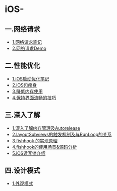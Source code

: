 # iOS-
一.网络请求
-----
* [1.网络请求笔记](http://note.youdao.com/noteshare?id=3f6f7160226c4736738bb056dbb3604e)
* [2.网络请求Demo](https://github.com/Anyong123456/LWHNetworkHelper)

二.性能优化
-----
* [1.iOS启动优化笔记](http://note.youdao.com/noteshare?id=1bc2da1a22b20c8aba3a8e114e7aad4e)
* [2.iOS包瘦身](http://note.youdao.com/noteshare?id=65d7131e1a7137115cb2a04ef012048d)
* [3.降低内存使用](http://note.youdao.com/noteshare?id=636a59bc6344b2d5c56bfba4aabf883e)
* [4.保持界面流畅的技巧](http://note.youdao.com/noteshare?id=06b2a0e4a1d2dc0567b8609f3da88b64)

三.深入了解
-----
* [1.深入了解内存管理及Autorelease](http://note.youdao.com/noteshare?id=156fc1d1e9a60245752316404d38636f)
* [2.layoutSubviews的触发机制及与RunLoop的关系](http://note.youdao.com/noteshare?id=68c75935fb66b1210cf9393919425799)
* [3.fishhook 的实现原理](http://note.youdao.com/noteshare?id=be468a9023e94b006a1158825fa827ee)
* [4.fishhook的使用场景&源码分析](http://note.youdao.com/noteshare?id=0fa1f25e070a983e4ec2a0679e15f426)
* [5.iOS读写锁介绍](http://note.youdao.com/noteshare?id=cfbcbcd9d09bfb6ff0209918555e6eb2)

四.设计模式
-----
* [1.外观模式](http://note.youdao.com/noteshare?id=22ca1e440ba59cebce212c4c9be5ea69)
